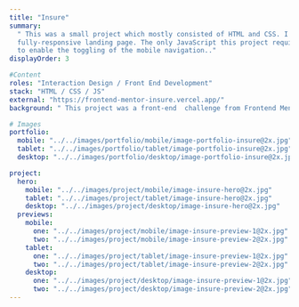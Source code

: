 ```yaml
---
title: "Insure"
summary:
  " This was a small project which mostly consisted of HTML and CSS. I built a
  fully-responsive landing page. The only JavaScript this project required was
  to enable the toggling of the mobile navigation.."
displayOrder: 3

#Content
roles: "Interaction Design / Front End Development"
stack: "HTML / CSS / JS"
external: "https://frontend-mentor-insure.vercel.app/"
background: " This project was a front-end  challenge from Frontend Mentor. It’s a platform that enables you to practice building websites to a design and project brief. Each challenge includes mobile and desktop designs to show how the website should look at different screen sizes. Creating these projects has helped me refine my workflow and solve real-world coding problems. I’ve learned something new with each project, helping me to improve and adapt my style."

# Images
portfolio:
  mobile: "../../images/portfolio/mobile/image-portfolio-insure@2x.jpg"
  tablet: "../../images/portfolio/tablet/image-portfolio-insure@2x.jpg"
  desktop: "../../images/portfolio/desktop/image-portfolio-insure@2x.jpg"

project:
  hero:
    mobile: "../../images/project/mobile/image-insure-hero@2x.jpg"
    tablet: "../../images/project/tablet/image-insure-hero@2x.jpg"
    desktop: "../../images/project/desktop/image-insure-hero@2x.jpg"
  previews:
    mobile:
      one: "../../images/project/mobile/image-insure-preview-1@2x.jpg"
      two: "../../images/project/mobile/image-insure-preview-2@2x.jpg"
    tablet:
      one: "../../images/project/tablet/image-insure-preview-1@2x.jpg"
      two: "../../images/project/tablet/image-insure-preview-2@2x.jpg"
    desktop:
      one: "../../images/project/desktop/image-insure-preview-1@2x.jpg"
      two: "../../images/project/desktop/image-insure-preview-2@2x.jpg"
---
```

